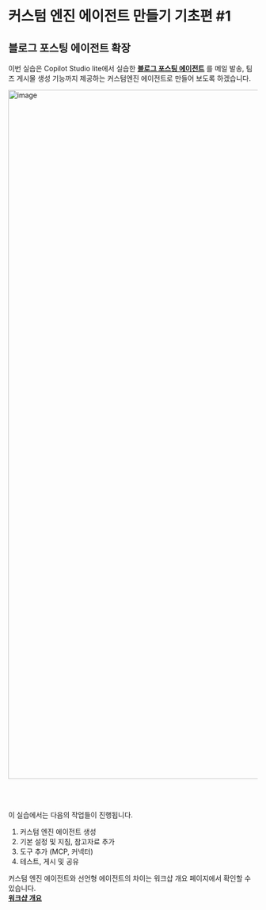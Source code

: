 # 커스텀 엔진 에이전트 만들기 기초편 #1

## 블로그 포스팅 에이전트 확장

이번 실습은 Copilot Studio lite에서 실습한 [**블로그 포스팅 에이전트**](https://github.com/chichoi1991/Copilot_Agent/tree/main/%EC%BD%94%ED%8C%8C%EC%9D%BC%EB%9F%BF%20%EC%8A%A4%ED%8A%9C%EB%94%94%EC%98%A4%20%EC%9B%8C%ED%81%AC%EC%83%B5/%EC%BD%94%ED%8C%8C%EC%9D%BC%EB%9F%BF%20%EC%8A%A4%ED%8A%9C%EB%94%94%EC%98%A4%20Lite) 를 메일 발송, 팀즈 게시물 생성 기능까지 제공하는 커스텀엔진 에이전트로 만들어 보도록 하겠습니다.

<img width="1861" height="1392" alt="image" src="https://github.com/user-attachments/assets/dd2943fa-454d-4d49-ada3-f9df313cf34a" />

<br> <br> 

이 실습에서는 다음의 작업들이 진행됩니다.

1. 커스텀 엔진 에이전트 생성
2. 기본 설정 및 지침, 참고자료 추가
3. 도구 추가 (MCP, 커넥터)
4. 테스트, 게시 및 공유


커스텀 엔진 에이전트와 선언형 에이전트의 차이는 워크샵 개요 페이지에서 확인할 수 있습니다. <br>
[**워크샵 개요**](https://github.com/chichoi1991/Copilot_Agent/blob/main/%EC%BD%94%ED%8C%8C%EC%9D%BC%EB%9F%BF%20%EC%8A%A4%ED%8A%9C%EB%94%94%EC%98%A4%20%EC%9B%8C%ED%81%AC%EC%83%B5/README.md) 



